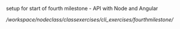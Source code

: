 setup for start of fourth milestone - API with Node and Angular

*/workspace/nodeclass/classexercises/cli_exercises/fourthmilestone/*


